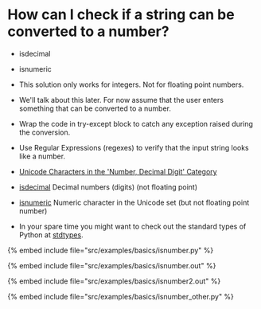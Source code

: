 # How can I check if a string can be converted to a number?


* isdecimal
* isnumeric


* This solution only works for integers. Not for floating point numbers.

* We'll talk about this later. For now assume that the user enters something that can be converted to a number.
* Wrap the code in try-except block to catch any exception raised during the conversion.
* Use Regular Expressions (regexes) to verify that the input string looks like a number.
* [Unicode Characters in the 'Number, Decimal Digit' Category](https://www.fileformat.info/info/unicode/category/Nd/list.htm)

* [isdecimal](https://docs.python.org/library/stdtypes.html#str.isdecimal) Decimal numbers (digits) (not floating point)
* [isnumeric](https://docs.python.org/library/stdtypes.html#str.isnumeric) Numeric character in the Unicode set (but not floating point number)
* In your spare time you might want to check out the standard types of Python at [stdtypes](https://docs.python.org/library/stdtypes.html).

{% embed include file="src/examples/basics/isnumber.py" %}

{% embed include file="src/examples/basics/isnumber.out" %}

{% embed include file="src/examples/basics/isnumber2.out" %}

{% embed include file="src/examples/basics/isnumber_other.py" %}

